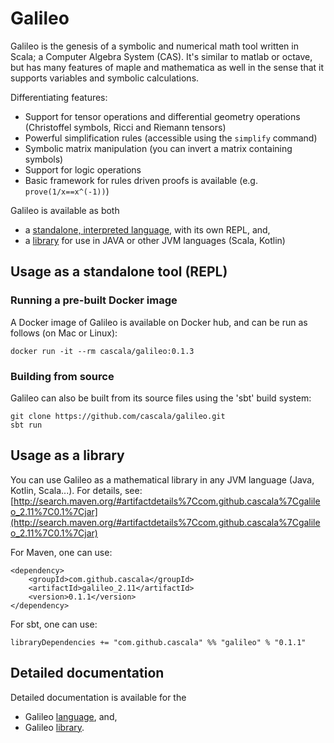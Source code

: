 # Galileo
Galileo is the genesis of a symbolic and numerical math tool written in Scala; a Computer Algebra System (CAS).
It's similar to matlab or octave, but has many features of maple and mathematica as well in the sense that it supports variables and symbolic calculations.

Differentiating features:
* Support for tensor operations and differential geometry operations (Christoffel symbols, Ricci and Riemann tensors)
* Powerful simplification rules (accessible using the `simplify` command)
* Symbolic matrix manipulation (you can invert a matrix containing symbols)
* Support for logic operations
* Basic framework for rules driven proofs is available (e.g. `prove(1/x==x^(-1))`)

Galileo is available as both
* a [standalone, interpreted language](docs/language.md), with its own REPL, and, 
* a [library](docs/library.md) for use in JAVA or other JVM languages (Scala, Kotlin)

## Usage as a standalone tool (REPL)

### Running a pre-built Docker image
A Docker image of Galileo is available on Docker hub, and can be run as follows (on Mac or Linux):
```
docker run -it --rm cascala/galileo:0.1.3
```

### Building from source

Galileo can also be built from its source files using the 'sbt' build system:
```
git clone https://github.com/cascala/galileo.git
sbt run
```

## Usage as a library
You can use Galileo as a mathematical library in any JVM language (Java, Kotlin, Scala...).
For details, see:
[http://search.maven.org/#artifactdetails%7Ccom.github.cascala%7Cgalileo_2.11%7C0.1%7Cjar](http://search.maven.org/#artifactdetails%7Ccom.github.cascala%7Cgalileo_2.11%7C0.1%7Cjar)

For Maven, one can use:
```
<dependency>
    <groupId>com.github.cascala</groupId>
    <artifactId>galileo_2.11</artifactId>
    <version>0.1.1</version>
</dependency>
```

For sbt, one can use:
```
libraryDependencies += "com.github.cascala" %% "galileo" % "0.1.1"
```


## Detailed documentation
Detailed documentation is available for the 
* Galileo [language](docs/language.md), and, 
* Galileo [library](docs/library.md). 
